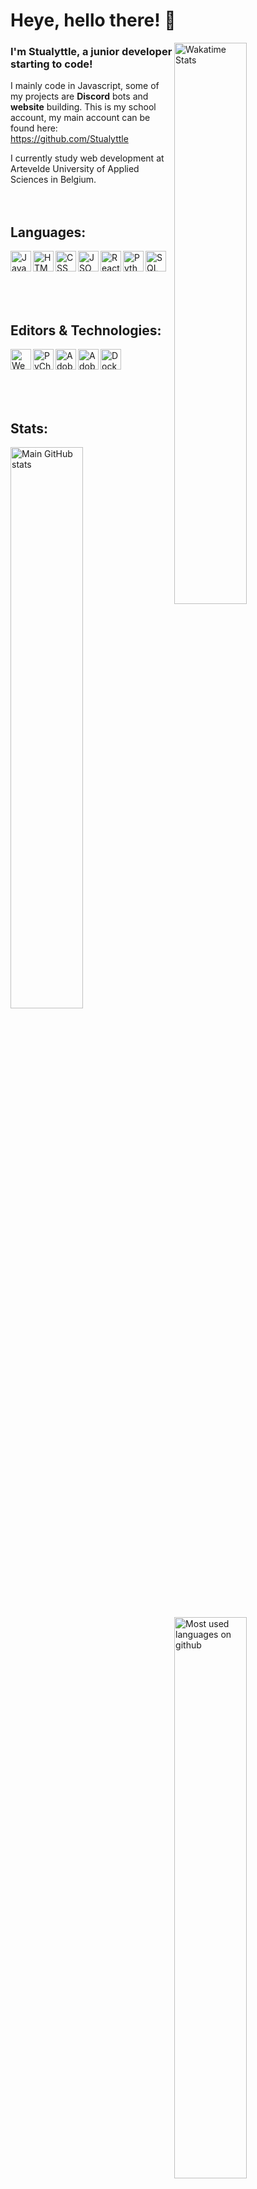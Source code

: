 # Heye, hello there! 👋

<a target="_blank" href="https://wakatime.com/Stualyttle"><img align="right" width="48%" src="https://github-readme-stats.vercel.app/api/wakatime?username=Stualyttle&bg_color=1d1f21&text_color=c9cacc" alt="Wakatime Stats"></a>
### I'm Stualyttle, a junior developer starting to code!
I mainly code in Javascript, some of my projects are **Discord** bots and **website** building.
This is my school account, my main account can be found here: <a target="_blank" href="https://github.com/Stualyttle">https://github.com/Stualyttle</a>

I currently study web development at Artevelde University of Applied Sciences in Belgium.
<br> 
<br> 
<br>

## Languages:
<a target="_blank" href="https://www.ecma-international.org/publications-and-standards/standards/"><img align="left" alt="JavaScript" height="33px" src="https://f.lyttle.it/DuaNti2sbq.png"></a>
<a target="_blank" href="https://html.spec.whatwg.org/"><img align="left" alt="HTML" height="33px" src="https://f.lyttle.it/wZs7ssJ5e2.png"></a>
<a target="_blank" href="https://www.w3.org/TR/CSS/#css"><img align="left" alt="CSS" height="33px" src="https://f.lyttle.it/HqcyCljrcu.png"></a>
<a target="_blank" href="https://www.json.org/json-en.html"><img align="left" alt="JSON" height="33px" src="https://f.lyttle.it/6H0dUROCBL.png"></a>
<a target="_blank" href="https://reactjs.org/"><img align="left" alt="React" height="33px" src="https://f.lyttle.it/06wUaDBk9K.png"></a>
<a target="_blank" href="https://www.python.org/"><img align="left" alt="Python" height="33px" src="https://f.lyttle.it/AyopWNjiUL.png"></a>
<a target="_blank" href="https://www.iso.org/standard/63555.html"><img align="left" alt="SQL" height="33px" src="https://f.lyttle.it/T3pVq8aOEj.png"></a>
<br>
<br>
<br>
<br>
<br>

## Editors & Technologies:
<a target="_blank" href="https://www.jetbrains.com/webstorm/"><img align="left" alt="Webstorm" height="33px" src="https://f.lyttle.it/XjRD5IpQrb.png"></a>
<a target="_blank" href="https://www.jetbrains.com/pycharm/"><img align="left" alt="PyCharm" height="33px" src="https://f.lyttle.it/TPWQeBjdEC.png"></a>
<a target="_blank" href="https://www.adobe.com/products/xd.html"><img align="left" alt="Adobe XD" height="33px" src="https://f.lyttle.it/VoggFqzCjH.png"></a>
<a target="_blank" href="https://www.adobe.com/products/photoshop.html"><img align="left" alt="Adobe Photoshop" height="33px" src="https://f.lyttle.it/P4gsADeGqZ.png"></a>
<a target="_blank" href="https://www.docker.com/"><img align="left" alt="Docker" height="33px" src="https://f.lyttle.it/RuweCl7dut.png"></a>
<br>
<br>
<br>
<br>
<br>

## Stats:
<a target="_blank" href="https://www.stualyttle.com">
  <img width="48%" src="https://github-readme-stats.vercel.app/api?username=pgm-kilidebo&bg_color=1d1f21&text_color=c9cacc&show_icons=true" alt="Main GitHub stats">
  <img align="right" width="48%" src="https://github-readme-stats.vercel.app/api/top-langs/?username=pgm-kilidebo&layout=compact&bg_color=1d1f21&text_color=c9cacc" alt="Most used languages on github">
</a>
